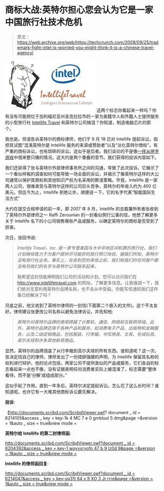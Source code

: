 # 商标大战:英特尔担心您会认为它是一家中国旅行社技术危机

> 原文：<https://web.archive.org/web/https://techcrunch.com/2008/09/25/trademark-fight-intel-is-worried-you-might-think-it-is-a-chinese-travel-agency/>

![](img/909b90ff2afdf42803a2a7f05c09c312.png)这两个标志你看起来一样吗？你有没有可能把位于加利福尼亚州圣克拉拉市的一家为美籍华人和外籍人士提供服务的小型旅行社 [Intellife Travel](https://web.archive.org/web/20221207202136/http://www.intellifetravel.com/) 和英特尔公司搞混？你知道，制造电脑芯片的那个。

我也是。但请告诉英特尔的商标律师，他们于 9 月 18 日对 Intellife 提起诉讼，指控其试图“混淆英特尔是 Intellife 服务的来源或赞助者”以及“淡化英特尔商标”。有严重的商标诉讼，也有琐碎的诉讼。这似乎是后者。我们谈论的不是像[一样从拼字游戏](https://web.archive.org/web/20221207202136/http://www.beta.techcrunch.com/2008/08/26/scrabulous-taken-down-worldwide-by-facebook-except-in-india/)中借来整只猪的情况。这大约是两个重叠的音节。我们获得的投诉内容如下。

我们还获得了张与英特尔外部律师事务所之间的沟通，导致了此次投诉。它展示了一个看似样板的调查如何可能导致一场全面的诉讼，并揭示了像英特尔这样的大公司通常以保护其商标和其他知识产权为名采用的欺凌策略。毕竟，Intellife 是一家两人公司，很难承受与英特尔这样的公司巨头竞争，英特尔的年收入约为 400 亿美元。但迄今为止，Intellife 拒绝让步。顺便说一下，它的名字代表“智能国际生活方式”

大约在提交合规申请的前一年，即 2007 年 8 月，Intellife 的总裁兼所有者张收到了英特尔外部律师之一 Raffi Zerounian 的一封看似例行公事的信，他想了解更多关于 Intellife 名下的小公司销售哪些产品或服务，以确定英特尔的商标是否受到了损害。

次日，张回书说:

> *Intellife Travel，Inc .是一家专营美国与大中华地区间机票的旅行社。我们计划继续致力于为客户提供尽可能好的旅行预订体验。据我们所知，英特尔没有旅行社业务。事实上，在收到您的来信之前，我们和我们的任何客户都没有将我们的名字与英特尔公司联系起来。*
> 
> 我希望这封信能阐明我们公司的活动和计划。您可以访问我们在 http://www.intellifetravel.com 的网站，了解更多信息。让我强调一下，我们绝对无意利用英特尔品牌名称，也不会从中受益。你能写信通知我们这件事已经解决了吗？

月底之前，他又收到了英特尔律师的一封信(下面第二个嵌入的文件)。这个不太友好。律师建议张更改公司名称以避免法律诉讼，并告知他:

> *英特尔对英特尔品牌的使用跨越了计算机、通信、网络和互联网领域。此外，英特尔品牌还用于各种产品和服务，如消费电子产品、出版物和金融服务，以及二级促销商品，包括服装、行李箱、书写用具、文具、毛绒玩具、高尔夫球和许多其他新奇商品。*

显然，英特尔的品牌涵盖了从行李箱到高尔夫球的所有东西。谁知道呢？这一次，张决定找自己的律师，律师发出了一份措辞强硬的声明，为 Intellife 保留其名称的权利进行辩护。他的论点包括，两家公司不提供类似的产品或服务，它们各自的标志看起来一点也不像，没有证据表明任何消费者实际上被混淆了，标志需要“整体看待，而不是‘分解’成组成部分。”

这似乎起了作用。直到一年多后，英特尔决定提起诉讼。怎么花了这么长时间？谁知道呢。也许它有一大堆其他商标诉讼要先解决。

**投诉**:

【http://documents.scribd.com/ScribdViewer.swf? document _ id = 6214105&access _ key = key-1k 4 MC 7 e 0 gmbluul 5 dmg&page =&version = 1&auto _ size = true&view mode =

**英特尔给 Intellife 的第二封律师函**:

[http://documents.scribd.com/ScribdViewer.swf?document _ id = 6204392&access _ key = key-1 woyvxryofn 47 b 9 lz0d 9&page =&version = 1&auto _ size = true&view mode =](https://web.archive.org/web/20221207202136/http://documents.scribd.com/ScribdViewer.swf?document_id=6204392&access_key=key-1woyvxryofn47b9lz0d9&page=&version=1&auto_size=true&viewMode=)

**Intellife 的律师函回复**:

[http://documents.scribd.com/ScribdViewer.swf?document _ id = 6214047&access _ key = key-sq31t 64 x 9 XO 3 Jr rrre&page =&version = 1&auto _ size = true&view mode =](https://web.archive.org/web/20221207202136/http://documents.scribd.com/ScribdViewer.swf?document_id=6214047&access_key=key-sq31t64x9xo3jrirrre&page=&version=1&auto_size=true&viewMode=)